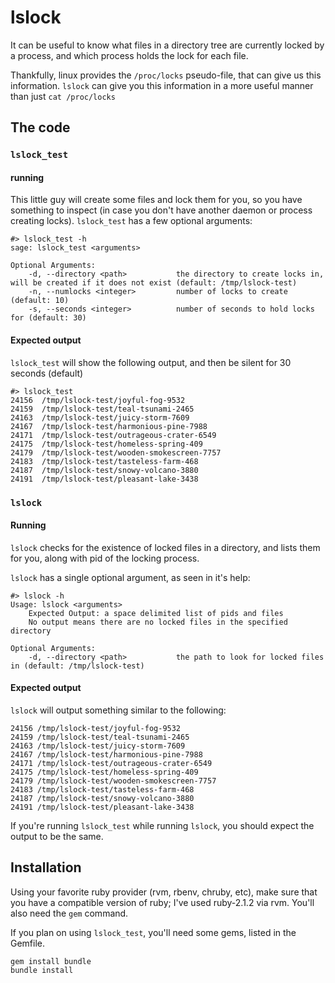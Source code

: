 # lslock

It can be useful to know what files in a directory tree are currently locked by a process, and which process holds the lock for each file.

Thankfully, linux provides the `/proc/locks` pseudo-file, that can give us this information.
`lslock`  can give you this information in a more useful manner than just `cat /proc/locks`

## The code

### `lslock_test`
#### running
This little guy will create some files and lock them for you, so you have something to inspect (in case you don't have another daemon or process creating locks).
`lslock_test` has a few optional arguments:

```
#> lslock_test -h
sage: lslock_test <arguments>

Optional Arguments:
    -d, --directory <path>           the directory to create locks in, will be created if it does not exist (default: /tmp/lslock-test)
    -n, --numlocks <integer>         number of locks to create (default: 10)
    -s, --seconds <integer>          number of seconds to hold locks for (default: 30)
```

#### Expected output
`lslock_test` will show the following output, and then be silent for 30 seconds (default)
```
#> lslock_test
24156  /tmp/lslock-test/joyful-fog-9532
24159  /tmp/lslock-test/teal-tsunami-2465
24163  /tmp/lslock-test/juicy-storm-7609
24167  /tmp/lslock-test/harmonious-pine-7988
24171  /tmp/lslock-test/outrageous-crater-6549
24175  /tmp/lslock-test/homeless-spring-409
24179  /tmp/lslock-test/wooden-smokescreen-7757
24183  /tmp/lslock-test/tasteless-farm-468
24187  /tmp/lslock-test/snowy-volcano-3880
24191  /tmp/lslock-test/pleasant-lake-3438
```

### `lslock`
#### Running
`lslock` checks for the existence of locked files in a directory, and lists them for you, along with pid of the locking process.

`lslock` has a single optional argument, as seen in it's help:

```
#> lslock -h
Usage: lslock <arguments>
    Expected Output: a space delimited list of pids and files
    No output means there are no locked files in the specified directory

Optional Arguments:
    -d, --directory <path>           the path to look for locked files in (default: /tmp/lslock-test)
```

#### Expected output
`lslock` will output something similar to the following:
```
24156 /tmp/lslock-test/joyful-fog-9532
24159 /tmp/lslock-test/teal-tsunami-2465
24163 /tmp/lslock-test/juicy-storm-7609
24167 /tmp/lslock-test/harmonious-pine-7988
24171 /tmp/lslock-test/outrageous-crater-6549
24175 /tmp/lslock-test/homeless-spring-409
24179 /tmp/lslock-test/wooden-smokescreen-7757
24183 /tmp/lslock-test/tasteless-farm-468
24187 /tmp/lslock-test/snowy-volcano-3880
24191 /tmp/lslock-test/pleasant-lake-3438
```

If you're running `lslock_test` while running `lslock`, you should expect the output to be the same.

## Installation
Using your favorite ruby provider (rvm, rbenv, chruby, etc), make sure that you have a compatible version of ruby; I've used ruby-2.1.2 via rvm.
You'll also need the `gem` command.

If you plan on using `lslock_test`, you'll need some gems, listed in the Gemfile.

```
gem install bundle
bundle install
```
